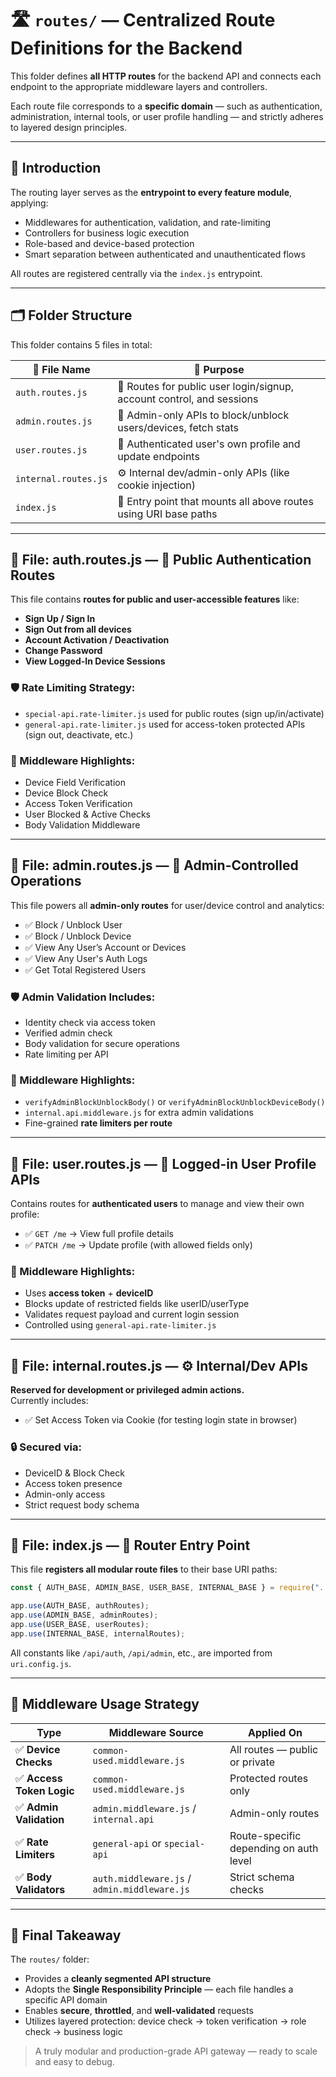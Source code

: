 # 🛣️ `routes/` — Centralized Route Definitions for the Backend

This folder defines **all HTTP routes** for the backend API and connects each endpoint to the appropriate middleware layers and controllers.  

Each route file corresponds to a **specific domain** — such as authentication, administration, internal tools, or user profile handling — and strictly adheres to layered design principles.

---

## 📖 **Introduction**

The routing layer serves as the **entrypoint to every feature module**, applying:

- Middlewares for authentication, validation, and rate-limiting
- Controllers for business logic execution
- Role-based and device-based protection
- Smart separation between authenticated and unauthenticated flows

All routes are registered centrally via the `index.js` entrypoint.

---

## 🗂️ **Folder Structure**

This folder contains 5 files in total:

| 📄 File Name         | 📌 Purpose                                                                 |
|----------------------|---------------------------------------------------------------------------|
| `auth.routes.js`     | 🔐 Routes for public user login/signup, account control, and sessions     |
| `admin.routes.js`    | 👑 Admin-only APIs to block/unblock users/devices, fetch stats            |
| `user.routes.js`     | 👤 Authenticated user's own profile and update endpoints                  |
| `internal.routes.js` | ⚙️ Internal dev/admin-only APIs (like cookie injection)                   |
| `index.js`           | 🧩 Entry point that mounts all above routes using URI base paths          |

---

## 📄 **File: auth.routes.js** — 🔐 Public Authentication Routes

This file contains **routes for public and user-accessible features** like:

- **Sign Up / Sign In**
- **Sign Out from all devices**
- **Account Activation / Deactivation**
- **Change Password**
- **View Logged-In Device Sessions**

### 🛡️ Rate Limiting Strategy:
- `special-api.rate-limiter.js` used for public routes (sign up/in/activate)
- `general-api.rate-limiter.js` used for access-token protected APIs (sign out, deactivate, etc.)

### 🧠 Middleware Highlights:
- Device Field Verification  
- Device Block Check  
- Access Token Verification  
- User Blocked & Active Checks  
- Body Validation Middleware

---

## 📄 **File: admin.routes.js** — 👑 Admin-Controlled Operations

This file powers all **admin-only routes** for user/device control and analytics:

- ✅ Block / Unblock User
- ✅ Block / Unblock Device
- ✅ View Any User’s Account or Devices
- ✅ View Any User's Auth Logs
- ✅ Get Total Registered Users

### 🛡️ Admin Validation Includes:
- Identity check via access token
- Verified admin check
- Body validation for secure operations
- Rate limiting per API

### 🧠 Middleware Highlights:
- `verifyAdminBlockUnblockBody()` or `verifyAdminBlockUnblockDeviceBody()`
- `internal.api.middleware.js` for extra admin validations
- Fine-grained **rate limiters per route**

---

## 📄 **File: user.routes.js** — 👤 Logged-in User Profile APIs

Contains routes for **authenticated users** to manage and view their own profile:

- ✅ `GET /me` → View full profile details  
- ✅ `PATCH /me` → Update profile (with allowed fields only)

### 🧠 Middleware Highlights:
- Uses **access token** + **deviceID**
- Blocks update of restricted fields like userID/userType
- Validates request payload and current login session
- Controlled using `general-api.rate-limiter.js`

---

## 📄 **File: internal.routes.js** — ⚙️ Internal/Dev APIs

**Reserved for development or privileged admin actions.**  
Currently includes:

- ✅ Set Access Token via Cookie (for testing login state in browser)

### 🔒 Secured via:
- DeviceID & Block Check
- Access token presence
- Admin-only access
- Strict request body schema

---

## 📄 **File: index.js** — 🧩 Router Entry Point

This file **registers all modular route files** to their base URI paths:

```js
const { AUTH_BASE, ADMIN_BASE, USER_BASE, INTERNAL_BASE } = require("../configs/uri.config");

app.use(AUTH_BASE, authRoutes);
app.use(ADMIN_BASE, adminRoutes);
app.use(USER_BASE, userRoutes); 
app.use(INTERNAL_BASE, internalRoutes);
```

All constants like `/api/auth`, `/api/admin`, etc., are imported from `uri.config.js`.

---

## 🧠 **Middleware Usage Strategy**

| Type                       | Middleware Source                     | Applied On                               |
|----------------------------|----------------------------------------|-------------------------------------------|
| ✅ **Device Checks**       | `common-used.middleware.js`            | All routes — public or private            |
| ✅ **Access Token Logic**  | `common-used.middleware.js`            | Protected routes only                     |
| ✅ **Admin Validation**    | `admin.middleware.js` / `internal.api` | Admin-only routes                         |
| ✅ **Rate Limiters**       | `general-api` or `special-api`         | Route-specific depending on auth level    |
| ✅ **Body Validators**     | `auth.middleware.js` / `admin.middleware.js` | Strict schema checks                     |

---

## 🎯 **Final Takeaway**

The `routes/` folder:

- Provides a **cleanly segmented API structure**
- Adopts the **Single Responsibility Principle** — each file handles a specific API domain
- Enables **secure**, **throttled**, and **well-validated** requests
- Utilizes layered protection: device check → token verification → role check → business logic

> A truly modular and production-grade API gateway — ready to scale and easy to debug.

